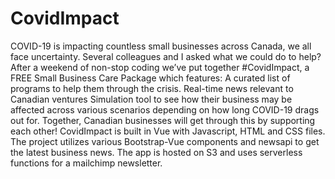 # CovidImpact
COVID-19 is impacting countless small businesses across Canada, we all face uncertainty.   Several colleagues and I asked what we could do to help?  After a weekend of non-stop coding we’ve put together #CovidImpact, a FREE Small Business Care Package which features: A curated list of programs to help them through the crisis. Real-time news relevant to Canadian ventures Simulation tool to see how their business may be affected across various scenarios depending on how long COVID-19 drags out for.  Together, Canadian businesses will get through this by supporting each other! CovidImpact is built in Vue with Javascript, HTML and CSS files. The project utilizes various Bootstrap-Vue components and newsapi to get the latest business news. The app is hosted on S3 and uses serverless functions for a mailchimp newsletter.
